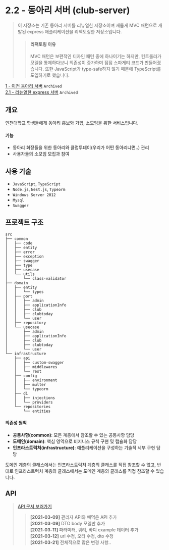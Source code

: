 # 2.2 - 동아리 서버 (club-server)

> 이 저장소는 기존 동아리 서버를 리뉴얼한 저장소이며 새롭게 MVC 패턴으로 개발된 express 애플리케이션을 리팩토링한 저장소입니다. <br>
>
> > #### **리팩토링 이유**
> >
> > MVC 패턴은 보편적인 디자인 패턴 중에 하나이기는 하지만, 컨트롤러가 모델을 통제하다보니 의존성이 증가하며 점점 스파게티 코드가 만들어졌습니다. 또한 JavaScript가 type-safe하지 않기 때문에 TypeScript를 도입하기로 했습니다.

[1 - 이전 동아리 서버](https://github.com/inu-appcenter/inuclub) `Archived` <br>
[2.1 - 리뉴얼한 express 서버](https://github.com/inu-appcenter/InuClub-server-renewal) `Archived` <br>

## 개요

인천대학교 학생들에게 동아리 홍보와 가입, 소모임을 위한 서비스입니다. <br>

#### 기능

- 동아리 회장들을 위한 동아리와 클럽투데이(우리가 어떤 동아리냐면..) 관리
- 사용자들의 소모임 모집과 참여

## 사용 기술

- `JavaScript`, `TypeScript`
- `Node.js`, `Nest.js`, `Typeorm`
- `Windows Server 2012`
- `Mysql`
- `Swagger`

## 프로젝트 구조

```
src
├── common
│   ├── code
│   ├── entity
│   ├── error
│   ├── exception
│   ├── swagger
│   ├── type
│   ├── usecase
│   └── utils
│       └── class-validator
├── domain
│   ├── entity
│   │   └── types
│   ├── port
│   │   ├── admin
│   │   ├── applicationInfo
│   │   ├── club
│   │   ├── clubtoday
│   │   └── user
│   ├── repository
│   └── usecase
│       ├── admin
│       ├── applicationInfo
│       ├── club
│       ├── clubtoday
│       └── user
└── infrastructure
    ├── api
    │   ├── custom-swagger
    │   ├── middlewares
    │   └── rest
    ├── config
    │   ├── environment
    │   ├── multer
    │   └── typeorm
    ├── di
    │   ├── injections
    │   └── providers
    └── repositories
        └── entities
```

#### 의존성 원칙

- **공통사항(common)**: 모든 계층에서 참조할 수 있는 공통사항 담당
- **도메인(domain)**: 핵심 영역으로 비지니스 규칙 구현 및 캡슐화 담당
- **인프라스트럭처(infrastructure)**: 애플리케이션을 구성하는 기술적 세부 구현 담당

도메인 계층의 클래스에서는 인프라스트럭처 계층의 클래스를 직접 참조할 수 없고, 반대로 인프라스트럭처 계층의 클래스에서는 도메인 계층의 클래스를 직접 참조할 수 있습니다.

## API

> [API 문서 보러가기](http://117.16.191.242:7004/api/)
>
> > **[2021-03-09]** 관리자 API와 빼먹은 API 추가 <br>
> > **[2021-03-09]** DTO body 모델만 추가<br>
> > **[2021-03-11]** 파라미터, 쿼리, 바디 example 데이터 추가 <br>
> > **[2021-03-12]** url 수정, 오타 수정, dto 수정 <br>
> > **[2021-03-21]** 전체적으로 많은 변경 사항..
